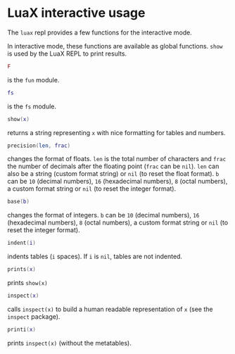 # LuaX interactive usage

The `luax` repl provides a few functions for the interactive mode.

In interactive mode, these functions are available as global functions.
`show` is used by the LuaX REPL to print results.

``` lua
F
```

is the `fun` module.

``` lua
fs
```

is the `fs` module.

``` lua
show(x)
```

returns a string representing `x` with nice formatting for tables and
numbers.

``` lua
precision(len, frac)
```

changes the format of floats. `len` is the total number of characters
and `frac` the number of decimals after the floating point (`frac` can
be `nil`). `len` can also be a string (custom format string) or `nil`
(to reset the float format). `b` can be `10` (decimal numbers), `16`
(hexadecimal numbers), `8` (octal numbers), a custom format string or
`nil` (to reset the integer format).

``` lua
base(b)
```

changes the format of integers. `b` can be `10` (decimal numbers), `16`
(hexadecimal numbers), `8` (octal numbers), a custom format string or
`nil` (to reset the integer format).

``` lua
indent(i)
```

indents tables (`i` spaces). If `i` is `nil`, tables are not indented.

``` lua
prints(x)
```

prints `show(x)`

``` lua
inspect(x)
```

calls `inspect(x)` to build a human readable representation of `x` (see
the `inspect` package).

``` lua
printi(x)
```

prints `inspect(x)` (without the metatables).

